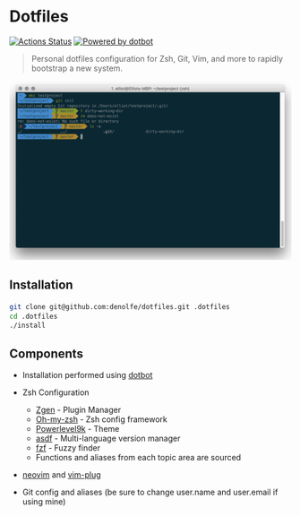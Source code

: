 # Dotfiles

[![Actions Status](https://github.com/denolfe/dotfiles/workflows/Dotfiles%20Install/badge.svg)](https://github.com/denolfe/dotfiles/actions)
[![Powered by dotbot][dbshield]][dblink]

[dblink]: https://github.com/anishathalye/dotbot
[dbshield]: https://img.shields.io/badge/powered%20by-dotbot-blue?style=flat

> Personal dotfiles configuration for Zsh, Git, Vim, and more to rapidly bootstrap a new system.

![Image](preview.png)

## Installation

```sh
git clone git@github.com:denolfe/dotfiles.git .dotfiles
cd .dotfiles
./install
```

## Components

- Installation performed using [dotbot](https://github.com/anishathalye/dotbot)

- Zsh Configuration
  - [Zgen](https://github.com/tarjoilija/zgen) - Plugin Manager
  - [Oh-my-zsh](https://github.com/robbyrussell/oh-my-zsh) - Zsh config framework
  - [Powerlevel9k](https://github.com/Powerlevel9k/powerlevel9k) - Theme
  - [asdf](https://github.com/asdf-vm/asdf) - Multi-language version manager
  - [fzf](https://github.com/junegunn/fzf) - Fuzzy finder
  - Functions and aliases from each topic area are sourced
- [neovim](https://github.com/neovim/neovim) and [vim-plug](https://github.com/junegunn/vim-plug)
- Git config and aliases (be sure to change user.name and user.email if using mine)
